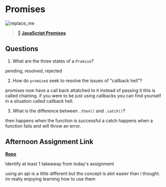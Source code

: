 # Promises

![replace_me](https://codeworks.blob.core.windows.net/public/assets/img/illustrations/placeholder.svg)

> **📖 [JavaScript Promises](https://codeworksacademy.com/fs-student-guide/resources/wk4/02-Promises)**

## Questions

1. What are the three states of a `Promise`?

pending, resolved, rejected

2. How do `promise`s seek to resolve the issues of "callback hell"?

promises now have a call back attatched to it instead of passing it this is called chaining. if you were to be just using callbacks you can find yourself in a situation called callback hell.


3. What is the difference between `.then()` and `.catch()`?

then happens when the function is successful a catch happens when a function fails and will throw an error.

## Afternoon Assignment Link

**[Repo](https://github.com/ScottBickish/late-fall21-gregslist-async.git)**

Identify at least 1 takeaway from today's assignment

using an api is a little different but the concept is alot easier than i thought. im really enjoying learning how to use them 
